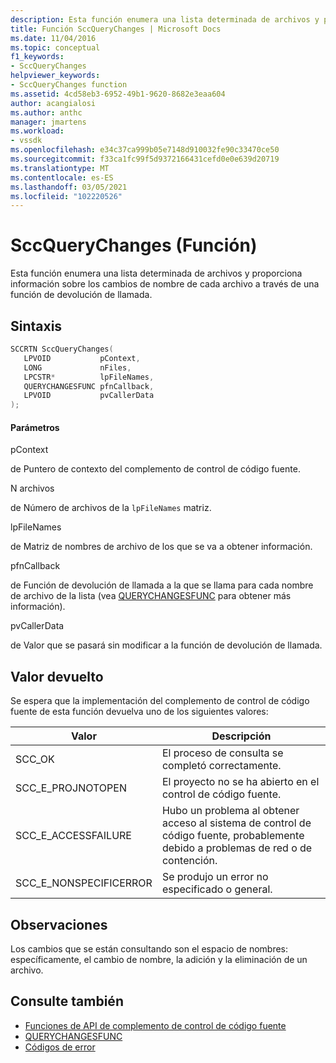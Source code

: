 ```yaml
---
description: Esta función enumera una lista determinada de archivos y proporciona información sobre los cambios de nombre de cada archivo a través de una función de devolución de llamada.
title: Función SccQueryChanges | Microsoft Docs
ms.date: 11/04/2016
ms.topic: conceptual
f1_keywords:
- SccQueryChanges
helpviewer_keywords:
- SccQueryChanges function
ms.assetid: 4cd58eb3-6952-49b1-9620-8682e3eaa604
author: acangialosi
ms.author: anthc
manager: jmartens
ms.workload:
- vssdk
ms.openlocfilehash: e34c37ca999b05e7148d910032fe90c33470ce50
ms.sourcegitcommit: f33ca1fc99f5d9372166431cefd0e0e639d20719
ms.translationtype: MT
ms.contentlocale: es-ES
ms.lasthandoff: 03/05/2021
ms.locfileid: "102220526"
---
```

# <a name="sccquerychanges-function"></a>SccQueryChanges (Función)
Esta función enumera una lista determinada de archivos y proporciona información sobre los cambios de nombre de cada archivo a través de una función de devolución de llamada.

## <a name="syntax"></a>Sintaxis

```cpp
SCCRTN SccQueryChanges(
   LPVOID           pContext,
   LONG             nFiles,
   LPCSTR*          lpFileNames,
   QUERYCHANGESFUNC pfnCallback,
   LPVOID           pvCallerData
);
```

#### <a name="parameters"></a>Parámetros
 pContext

de Puntero de contexto del complemento de control de código fuente.

 N archivos

de Número de archivos de la `lpFileNames` matriz.

 lpFileNames

de Matriz de nombres de archivo de los que se va a obtener información.

 pfnCallback

de Función de devolución de llamada a la que se llama para cada nombre de archivo de la lista (vea [QUERYCHANGESFUNC](../extensibility/querychangesfunc.md) para obtener más información).

 pvCallerData

de Valor que se pasará sin modificar a la función de devolución de llamada.

## <a name="return-value"></a>Valor devuelto
 Se espera que la implementación del complemento de control de código fuente de esta función devuelva uno de los siguientes valores:

|Valor|Descripción|
|-----------|-----------------|
|SCC_OK|El proceso de consulta se completó correctamente.|
|SCC_E_PROJNOTOPEN|El proyecto no se ha abierto en el control de código fuente.|
|SCC_E_ACCESSFAILURE|Hubo un problema al obtener acceso al sistema de control de código fuente, probablemente debido a problemas de red o de contención.|
|SCC_E_NONSPECIFICERROR|Se produjo un error no especificado o general.|

## <a name="remarks"></a>Observaciones
 Los cambios que se están consultando son el espacio de nombres: específicamente, el cambio de nombre, la adición y la eliminación de un archivo.

## <a name="see-also"></a>Consulte también
- [Funciones de API de complemento de control de código fuente](../extensibility/source-control-plug-in-api-functions.md)
- [QUERYCHANGESFUNC](../extensibility/querychangesfunc.md)
- [Códigos de error](../extensibility/error-codes.md)
